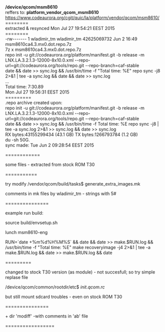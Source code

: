 <br>**/device/qcom/msm8610**
<br>reffers to: **platform_vendor_qcom_msm8610**
<br>https://www.codeaurora.org/cgit/quic/la/platform/vendor/qcom/msm8610/
<br>========
<br> extracted & resynced Mon Jul 27 19:54:21 EEST 2015 
<br>========
<br>-rw------- 1 wladimir_tm wladimir_tm 42625069732 Jun  2 16:49 msm8610ca4.3.mx0.dot.repo.7z
<br>7z x msm8610ca4.3.mx0.dot.repo.7z
<br>repo init -u git://codeaurora.org/platform/manifest.git -b release -m LNX.LA.3.2.1.3-12000-8x10.0.xml --repo-url=git://codeaurora.org/tools/repo.git --repo-branch=caf-stable
<br>date && date >> sync.log && /usr/bin/time -f "Total time: %E" repo sync -j8 2>&1 | tee -a sync.log && date && date >> sync.log
<br>...
<br>Total time: 7:30.89
<br>Mon Jul 27 19:56:31 EEST 2015
<br>=========
<br> .repo archive created upon:
<br>repo init -u git://codeaurora.org/platform/manifest.git -b release -m LNX.LA.3.2.1.3-12000-8x10.0.xml --repo-url=git://codeaurora.org/tools/repo.git --repo-branch=caf-stable
<br>date && date >> sync.log && /usr/bin/time -f Total time: %E repo sync -j8 | tee -a sync.log 2>&1 >> sync.log && date >> sync.log
<br>RX bytes:43155299434 (43.1 GB)  TX bytes:1266793784 (1.2 GB)
<br>du -sh 50G.
<br>sync made: Tue Jun  2 09:28:54 EEST 2015


============

some files - extracted from stock ROM T30

===========

try modify /vendor/qcom/build/tasks$ generate_extra_images.mk

comments in mk files by wladimir_tm - strings with 5#

===============

example run build:

source build/envsetup.sh

lunch msm8610-eng

RUN=\`date +%m%d%H%M%S\` && date && date >> make.$RUN.log && /usr/bin/time -f "Total time: %E" make recoveryimage -j4 2>&1 | tee -a make.$RUN.log && date >> make.$RUN.log && date

=========

changed to stock T30 version (as module) - not succesfull; so try simple replase file 

/device/qcom/common/rootdir/etc$ *init.qcom.rc*

but still mount sdcard troubles - even on stock ROM T30 

===============

\+ dir 'modiff' -with comments in 'ab' file

=================
